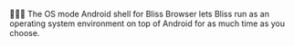 🌳️🌐️🐚️ The OS mode Android shell for Bliss Browser lets Bliss run as an operating system environment on top of Android for as much time as you choose.
